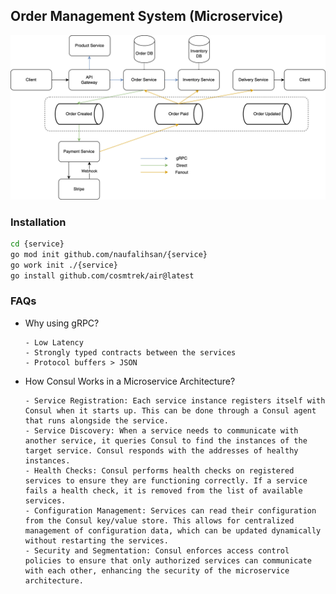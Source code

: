 ## Order Management System (Microservice)

![Architecture Design](./static/architecture.png)

### Installation
```bash
cd {service}
go mod init github.com/naufalihsan/{service}
go work init ./{service}
go install github.com/cosmtrek/air@latest
```

### FAQs
- Why using gRPC?
    ```
    - Low Latency
    - Strongly typed contracts between the services
    - Protocol buffers > JSON
    ```
- How Consul Works in a Microservice Architecture?
    ```
    - Service Registration: Each service instance registers itself with Consul when it starts up. This can be done through a Consul agent that runs alongside the service.
    - Service Discovery: When a service needs to communicate with another service, it queries Consul to find the instances of the target service. Consul responds with the addresses of healthy instances.
    - Health Checks: Consul performs health checks on registered services to ensure they are functioning correctly. If a service fails a health check, it is removed from the list of available services.
    - Configuration Management: Services can read their configuration from the Consul key/value store. This allows for centralized management of configuration data, which can be updated dynamically without restarting the services.
    - Security and Segmentation: Consul enforces access control policies to ensure that only authorized services can communicate with each other, enhancing the security of the microservice architecture.
    ```